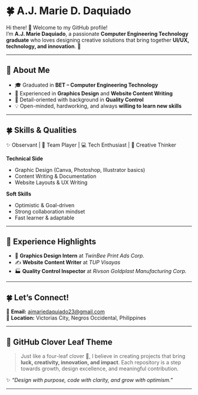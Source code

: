 # 🍀 A.J. Marie D. Daquiado  

Hi there! 👋 Welcome to my GitHub profile!  
I’m **A.J. Marie Daquiado**, a passionate **Computer Engineering Technology graduate** who loves designing creative solutions that bring together **UI/UX, technology, and innovation**. 🌿  

---

## 🌸 About Me  
- 🎓 Graduated in **BET – Computer Engineering Technology**  
- 🎨 Experienced in **Graphics Design** and **Website Content Writing**  
- 🔎 Detail-oriented with background in **Quality Control**  
- 💡 Open-minded, hardworking, and always **willing to learn new skills**  

---

## 🍀 Skills & Qualities  
✨ Observant | 🌟 Team Player | 💻 Tech Enthusiast | 🎨 Creative Thinker  

**Technical Side**  
- Graphic Design (Canva, Photoshop, Illustrator basics)  
- Content Writing & Documentation  
- Website Layouts & UX Writing  

**Soft Skills**  
- Optimistic & Goal-driven  
- Strong collaboration mindset  
- Fast learner & adaptable  

---

## 🌿 Experience Highlights  
- 🎨 **Graphics Design Intern** at *TwinBee Print Ads Corp.*  
- ✍️ **Website Content Writer** at *TUP Visayas*  
- 🏭 **Quality Control Inspector** at *Rivson Goldplast Manufacturing Corp.*  

---

## 🍀 Let’s Connect!  
📧 **Email:** ajmariedaquiado23@gmail.com  
📍 **Location:** Victorias City, Negros Occidental, Philippines  

---

## 🌸 GitHub Clover Leaf Theme  
> Just like a four-leaf clover 🌱, I believe in creating projects that bring **luck, creativity, innovation, and impact**. Each repository is a step towards growth, design excellence, and meaningful contribution.  

✨ *“Design with purpose, code with clarity, and grow with optimism.”*  

---
